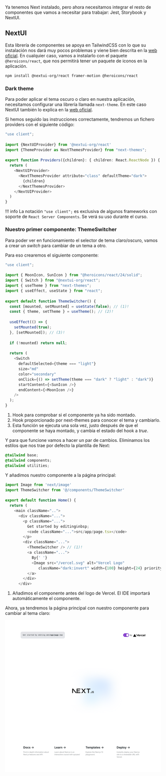 Ya tenemos Next instalado, pero ahora necesitamos integrar el resto de componentes que vamos a necesitar para trabajar: Jest, Storybook y NextUI.

## NextUI

Esta librería de componentes se apoya en TailwindCSS con lo que su instalación nos dará muy pocos problemas y viene bien descrita en la [web oficial](https://storiesv2.nextui.org/docs/frameworks/nextjs). En cualquier caso, vamos a instalarlo con el paquete `@heroicons/react`, que nos permitirá tener un paquete de iconos en la aplicación.

```bash
npm install @nextui-org/react framer-motion @heroicons/react
```

### Dark theme

Para poder aplicar el tema oscuro o claro en nuestra aplicación, necesitamos configurar una librería llamada `next-theme`. En este caso NextUI también lo explica en la [web oficial](https://storiesv2.nextui.org/docs/customization/dark-mode).

Si hemos seguido las instrucciones correctamente, tendremos un fichero providers con el siguiente código:

```typescript title="src/app/providers.tsx"
"use client";

import {NextUIProvider} from '@nextui-org/react'
import {ThemeProvider as NextThemesProvider} from "next-themes";

export function Providers({children}: { children: React.ReactNode }) {
  return (
    <NextUIProvider>
      <NextThemesProvider attribute="class" defaultTheme="dark">
        {children}
      </NextThemesProvider>
    </NextUIProvider>
  )
}
```

!!! info
    La notación ```"use client";``` es exclusiva de algunos frameworks con soporte de `React Server Components`. Se verá su uso durante el curso.

### Nuestro primer componente: ThemeSwitcher

Para poder ver en funcionamiento el selector de tema claro/oscuro, vamos a crear un _switch_ para cambiar de un tema a otro.

Para eso crearemos el siguiente componente:

```typescript title="src/components/ThemeSwitcher/index.tsx"
"use client";

import { MoonIcon, SunIcon } from "@heroicons/react/24/solid";
import { Switch } from "@nextui-org/react";
import { useTheme } from "next-themes";
import { useEffect, useState } from "react";

export default function ThemeSwitcher() {
  const [mounted, setMounted] = useState(false); // (1)!
  const { theme, setTheme } = useTheme(); // (2)!

  useEffect(() => {
    setMounted(true);
  }, [setMounted]); // (3)!

  if (!mounted) return null;

  return (
    <Switch
      defaultSelected={theme === "light"}
      size="md"
      color="secondary"
      onClick={() => setTheme(theme === "dark" ? "light" : "dark")}
      startContent={<SunIcon />}
      endContent={<MoonIcon />}
    />
  );
}
```

1. Hook para comprobar si el componente ya ha sido montado.
2. Hook proporcionado por next-themes para conocer el tema y cambiarlo.
3. Esta función se ejecuta una sola vez, justo después de que el componente se haya montado, y cambia el estado del hook a _true_.


Y para que funcione vamos a hacer un par de cambios. Eliminamos los estilos que nos trae por defecto la plantilla de Next:

```css title="src/app/globals.css"
@tailwind base;
@tailwind components;
@tailwind utilities;
```

Y añadimos nuestro componente a la página principal:

```typescript title="src/app/page.tsx" hl_lines="2 13"
import Image from 'next/image'
import ThemeSwitcher from '@/components/ThemeSwitcher'

export default function Home() {
  return (
    <main className="..">
      <div className="...">
        <p className="...">
          Get started by editing&nbsp;
          <code className="...">src/app/page.tsx</code>
        </p>
        <div className="...">
          <ThemeSwitcher /> // (1)!
          <a className="...">
            By{' '} 
            <Image src="/vercel.svg" alt="Vercel Logo"
               className="dark:invert" width={100} height={24} priority />
          </a>
        </div>
      </div>
```

1. Añadimos el componente antes del logo de Vercel. El IDE importará automáticamente el componente.

Ahora, ya tendremos la página principal con nuestro componente para cambiar al tema claro:

![Alt text](images/next-light-theme.png)

